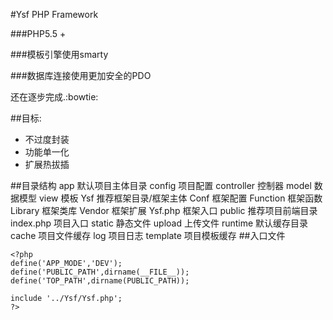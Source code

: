 #Ysf PHP Framework

###PHP5.5 +

###模板引擎使用smarty

###数据库连接使用更加安全的PDO

还在逐步完成.:bowtie:

##目标:
* 不过度封装
* 功能单一化
* 扩展热拔插

##目录结构
    app                   默认项目主体目录
        config            项目配置
        controller        控制器
        model             数据模型
        view              模板
    Ysf                   推荐框架目录/框架主体
        Conf              框架配置
        Function          框架函数
        Library           框架类库
        Vendor            框架扩展
        Ysf.php           框架入口
    public                推荐项目前端目录
        index.php         项目入口
        static            静态文件
        upload            上传文件
    runtime               默认缓存目录
        cache             项目文件缓存
        log               项目日志
        template          项目模板缓存
##入口文件
```
<?php 
define('APP_MODE','DEV');
define('PUBLIC_PATH',dirname(__FILE__));
define('TOP_PATH',dirname(PUBLIC_PATH));

include '../Ysf/Ysf.php';
?>
```
